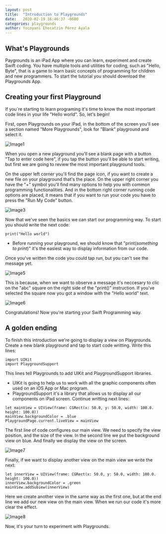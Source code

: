 ```yaml
---
layout: post
title:  "Introduction to Playgrounds"
date:   2020-02-19 16:46:37 -0600
categories: playgrounds
author: Yocoyani Ehecatzin Pérez Ayala
---
```


## What's Playgrounds
Paygrounds is an iPad App where you can learn, experiment and create Swift coding. You have multiple tools and utilities for coding, such as "Hello, Byte", that is a game to learn basic concepts of programming for children and new programmers. To start the tutorial you should download the Playgrounds App.

## Creating your first Playground
If you´re starting to learn programing it's time to know the most important code lines in your life "Hello world". So, let's begin! 

First, open Playgrounds on your iPad, in the bottom of the screen you'll see a section named "More Playgrounds", look for "Blank" playground and select it.

![Image1](https://i.imgur.com/BE55gfO.png)

When you open a new playground you'll see a blank page with a button "Tap to enter code here", if you tap the button you'll be able to start writing, but first we are going to review the most important playground tools.

On the upper left corner you'll find the page icon, if you want to create a new file on your playground that's the place. On the upper right corner you have the "+" symbol you'll find many options to help you with common programming functionalities. And in the bottom right corner running code options are placed, it means that if you want to run your code you have to press the "Run My Code"  button. 

![Image3](https://i.imgur.com/er9IBb4.jpg)

Now that we've seen the basics we can start our programming way. To start you should write the next code:
 ```
print("Hello world")
 ```

* Before running your playground, we should know that "print(*something to print*)" it's the easiest way to display information from our code.

Once you've written the code you could tap run, but you can't see the message yet.

![Image5](https://i.imgur.com/XO92PRD.png)

This is because, when we want to observe a message it's neccesary to clic on  the "abc" square on the right side of the "print()" instruction. If you've selected the square now you got a window with the "Hello world" text.

![Image6](https://i.imgur.com/5JOxoZT.png)

Congratulations! Now you're starting your Swift Programming way.

## A golden ending
To finish this introduction we're going to display a view on Playgrounds. Create a new blank playground and tap to start code writting. Write this lines:

```
import UIKit
import PlaygroundSupport
```

This lines tell Playgrounds to  add UIKit and PlaygroundSupport libraries.
* UIKit is going to help us to work with all the graphic components often used on an iOS App or Mac program.
* PlaygroundSupport it's a library that allows us to display all our components on iPad screen.
Continue writting next lines:

```
let mainView = UIView(frame: CGRect(x: 50.0, y: 50.0, width: 100.0. height: 100.0))
mainView.backgroundColor = .blue
PlaygroundPage.current.liveView = mainView
```
The first line of code configures our main view. We need to specify  the view position, and the size of the view. In the second line we put the background view on blue. And finally we display the view on the screen.

![Image7](https://i.imgur.com/WqRLKsw.png)

Finally, if we want to display another view on the main view we write the next:

 ```
let innerView = UIView(frame: CGRect(x: 50.0, y: 50.0, width: 100.0. height: 100.0))
innerView.backgroundColor = .green
mainView.addSubiew(innerView)
 ```
Here we create another view in the same way as the first one, but at the end line we add our new view on the main view. When we run our code it's more clear the effect.

![Image8](https://i.imgur.com/ptjRn90.png)

Now, it's your turn to experiment with Playgrounds.

 
